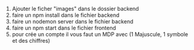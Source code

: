 1. Ajouter le ficher "images" dans le dossier backend
2. faire un npm install dans le fichier backend
3. faire un nodemon server dans le fichier backend
4. faire un npm start dans le fichier frontend
5. pour crée un compte il vous faut un MDP avec (1 Majuscule, 1 symbole et des chiffres)